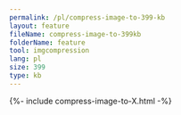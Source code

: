 ```yaml
---
permalink: /pl/compress-image-to-399-kb
layout: feature
fileName: compress-image-to-399kb
folderName: feature
tool: imgcompression
lang: pl
size: 399
type: kb
---
```


{%- include compress-image-to-X.html -%}
